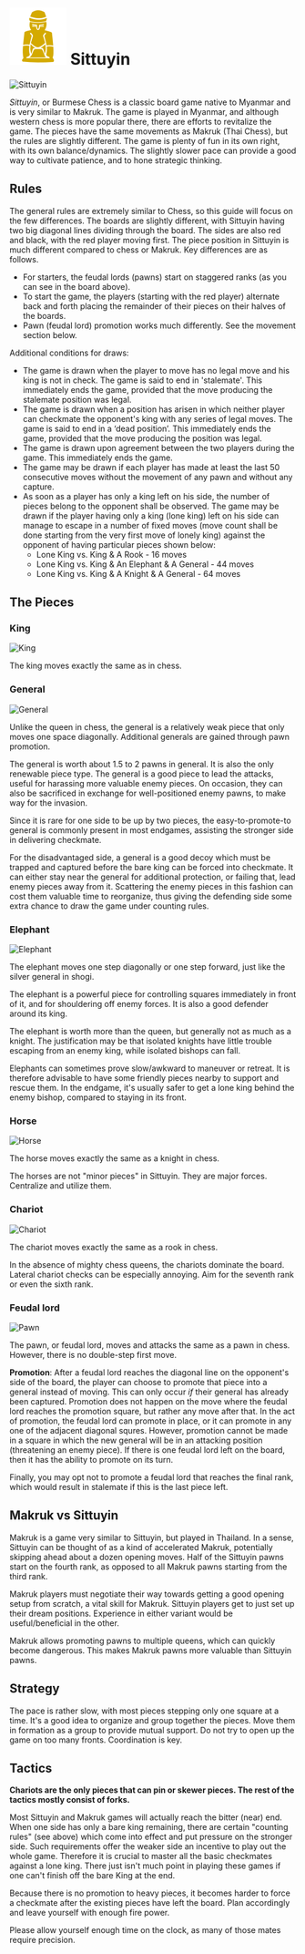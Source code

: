 # ![Sittuyin](https://github.com/gbtami/pychess-variants/blob/master/static/icons/sittuyin.svg) Sittuyin

![Sittuyin](https://github.com/gbtami/pychess-variants/blob/master/static/images/SittuyinGuide/Sittuyin.png?raw=true)

*Sittuyin*, or Burmese Chess is a classic board game native to Myanmar and is very similar to Makruk. The game is played in Myanmar, and although western chess is more popular there, there are efforts to revitalize the game. The pieces have the same movements as Makruk (Thai Chess), but the rules are slightly different. The game is plenty of fun in its own right, with its own balance/dynamics. The slightly slower pace can provide a good way to cultivate patience, and to hone strategic thinking.

## Rules

The general rules are extremely similar to Chess, so this guide will focus on the few differences. The boards are slightly different, with Sittuyin having two big diagonal lines dividing through the board. The sides are also red and black, with the red player moving first. The piece position in Sittuyin is much different compared to chess or Makruk. Key differences are as follows.

* For starters, the feudal lords (pawns) start on staggered ranks (as you can see in the board above). 
* To start the game, the players (starting with the red player) alternate back and forth placing the remainder of their pieces on their halves of the boards.
* Pawn (feudal lord) promotion works much differently. See the movement section below. 

Additional conditions for draws: 

* The game is drawn when the player to move has no legal move and his king is not in check. The game is said to end in 'stalemate'. This immediately ends the game, provided that the move producing the stalemate position was legal.
* The game is drawn when a position has arisen in which neither player can checkmate the opponent's king with any series of legal moves. The game is said to end in a ‘dead position’. This immediately ends the game, provided that the move producing the position was legal. 
* The game is drawn upon agreement between the two players during the game. This immediately ends the game. 
* The game may be drawn if each player has made at least the last 50 consecutive moves without the movement of any pawn and without any capture.
* As soon as a player has only a king left on his side, the number of pieces belong to the opponent shall be observed. The game may be drawn if the player having only a king (lone king) left on his side can manage to escape in a number of fixed moves (move count shall be done starting from the very first move of lonely king) against the opponent of having particular pieces shown below:
  * Lone King vs. King & A Rook	- 16 moves
  * Lone King vs. King & An Elephant & A General	- 44 moves 
  * Lone King vs. King & A Knight & A General	- 64 moves

## The Pieces

### King

![King](https://github.com/gbtami/pychess-variants/blob/master/static/images/SittuyinGuide/King.png?raw=true) 

The king moves exactly the same as in chess.

### General

![General](https://github.com/gbtami/pychess-variants/blob/master/static/images/SittuyinGuide/General.png?raw=true)

Unlike the queen in chess, the general is a relatively weak piece that only moves one space diagonally. Additional generals are gained through pawn promotion.

The general is worth about 1.5 to 2 pawns in general. It is also the only renewable piece type. The general is a good piece to lead the attacks, useful for harassing more valuable enemy pieces. On occasion, they can also be sacrificed in exchange for well-positioned enemy pawns, to make way for the invasion.

Since it is rare for one side to be up by two pieces, the easy-to-promote-to general is commonly present in most endgames, assisting the stronger side in delivering checkmate.

For the disadvantaged side, a general is a good decoy which must be trapped and captured before the bare king can be forced into checkmate. It can either stay near the general for additional protection, or failing that, lead enemy pieces away from it. Scattering the enemy pieces in this fashion can cost them valuable time to reorganize, thus giving the defending side some extra chance to draw the game under counting rules.

### Elephant

![Elephant](https://github.com/gbtami/pychess-variants/blob/master/static/images/SittuyinGuide/Elephant.png?raw=true)

The elephant moves one step diagonally or one step forward, just like the silver general in shogi.

The elephant is a powerful piece for controlling squares immediately in front of it, and for shouldering off enemy forces. It is also a good defender around its king.

The elephant is worth more than the queen, but generally not as much as a knight. The justification may be that isolated knights have little trouble escaping from an enemy king, while isolated bishops can fall.

Elephants can sometimes prove slow/awkward to maneuver or retreat. It is therefore advisable to have some friendly pieces nearby to support and rescue them. In the endgame, it's usually safer to get a lone king behind the enemy bishop, compared to staying in its front.

### Horse

 ![Horse](https://github.com/gbtami/pychess-variants/blob/master/static/images/SittuyinGuide/Horse.png?raw=true)

The horse moves exactly the same as a knight in chess.

The horses are not "minor pieces" in Sittuyin. They are major forces. Centralize and utilize them.

### Chariot

 ![Chariot](https://github.com/gbtami/pychess-variants/blob/master/static/images/SittuyinGuide/Chariot.png?raw=true)

The chariot moves exactly the same as a rook in chess.

In the absence of mighty chess queens, the chariots dominate the board. Lateral chariot checks can be especially annoying. Aim for the seventh rank or even the sixth rank.

### Feudal lord

![Pawn](https://github.com/gbtami/pychess-variants/blob/master/static/images/SittuyinGuide/Pawn.png?raw=true)

The pawn, or feudal lord, moves and attacks the same as a pawn in chess. However, there is no double-step first move. 

**Promotion**: After a feudal lord reaches the diagonal line on the opponent's side of the board, the player can choose to promote that piece into a general instead of moving. This can only occur *if* their general has already been captured. Promotion does not happen on the move where the feudal lord reaches the promotion square, but rather any move after that. In the act of promotion, the feudal lord can promote in place, or it can promote in any one of the adjacent diagonal squres. However, promotion cannot be made in a square in which the new general will be in an attacking position (threatening an enemy piece). If there is one feudal lord left on the board, then it has the ability to promote on its turn.

Finally, you may opt not to promote a feudal lord that reaches the final rank, which would result in stalemate if this is the last piece left.

## Makruk vs Sittuyin
 
Makruk is a game very similar to Sittuyin, but played in Thailand. In a sense, Sittuyin can be thought of as a kind of accelerated Makruk, potentially skipping ahead about a dozen opening moves. Half of the Sittuyin pawns start on the fourth rank, as opposed to all Makruk pawns starting from the third rank.
 
Makruk players must negotiate their way towards getting a good opening setup from scratch, a vital skill for Makruk. Sittuyin players get to just set up their dream positions. Experience in either variant would be useful/beneficial in the other.
 
Makruk allows promoting pawns to multiple queens, which can quickly become dangerous. This makes Makruk pawns more valuable than Sittuyin pawns.

## Strategy
 
The pace is rather slow, with most pieces stepping only one square at a time. It's a good idea to organize and group together the pieces. Move them in formation as a group to provide mutual support. Do not try to open up the game on too many fronts. Coordination is key.

## Tactics
 
**Chariots are the only pieces that can pin or skewer pieces. The rest of the tactics mostly consist of forks.**

Most Sittuyin and Makruk games will actually reach the bitter (near) end.
When one side has only a bare king remaining, there are certain "counting rules" (see above) which come into effect and put pressure on the stronger side. Such requirements offer the weaker side an incentive to play out the whole game. Therefore it is crucial to master all the basic checkmates against a lone king. There just isn't much point in playing these games if one can't finish off the bare King at the end.
 
Because there is no promotion to heavy pieces, it becomes harder to force a checkmate after the existing pieces have left the board. Plan accordingly and leave yourself with enough fire power.
 
Please allow yourself enough time on the clock, as many of those mates require precision.
 
